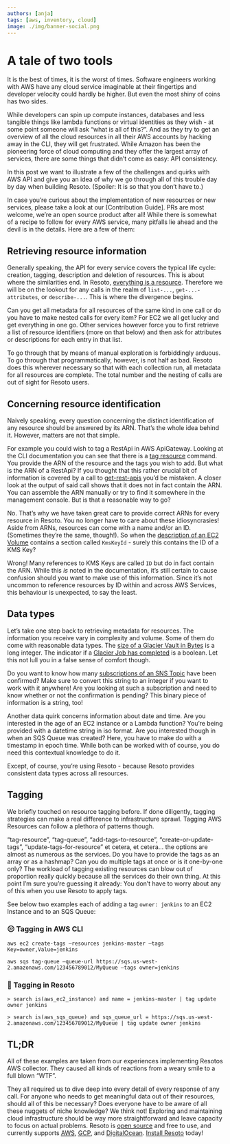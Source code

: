 ```yaml
---
authors: [anja]
tags: [aws, inventory, cloud]
image: ./img/banner-social.png
---
```


# A tale of two tools

It is the best of times, it is the worst of times. Software engineers working with AWS have any cloud service imaginable at their fingertips and developer velocity could hardly be higher. But even the most shiny of coins has two sides.

While developers can spin up compute instances, databases and less tangible things like lambda functions or virtual identities as they wish - at some point someone will ask “what is all of this?”. And as they try to get an overview of all the cloud resources in all their AWS accounts by hacking away in the CLI, they will get frustrated. While Amazon has been the pioneering force of cloud computing and they offer the largest array of services, there are some things that didn’t come as easy: API consistency.

In this post we want to illustrate a few of the challenges and quirks with AWS API and give you an idea of why we go through all of this trouble day by day when building Resoto. (Spoiler: It is so that you don’t have to.)

In case you’re curious about the implementation of new resources or new services, please take a look at our [Contribution Guide]. PRs are most welcome, we’re an open source product after all! While there is somewhat of a recipe to follow for every AWS service, many pitfalls lie ahead and the devil is in the details. Here are a few of them:

## Retrieving resource information

Generally speaking, the API for every service covers the typical life cycle: creation, tagging, description and deletion of resources. This is about where the similarities end. In Resoto, [everything is a resource](../09-22-cloud-resources-they-have-a-lot-in-common/index.md). Therefore we will be on the lookout for any calls in the realm of `list-...`, `get-...-attributes`, or `describe-...`. This is where the divergence begins.

Can you get all metadata for all resources of the same kind in one call or do you have to make nested calls for every item? For EC2 we all get lucky and get everything in one go. Other services however force you to first retrieve a list of resource identifiers (more on that below) and then ask for attributes or descriptions for each entry in that list.

To go through that by means of manual exploration is forbiddingly arduous. To go through that programmatically, however, is not half as bad. Resoto does this wherever necessary so that with each collection run, all metadata for all resources are complete. The total number and the nesting of calls are out of sight for Resoto users.

## Concerning resource identification

Naively speaking, every question concerning the distinct identification of any resource should be answered by its ARN. That’s the whole idea behind it. However, matters are not that simple.

For example you could wish to tag a RestApi in AWS ApiGateway. Looking at the CLI documentation you can see that there is a [tag resource](https://awscli.amazonaws.com/v2/documentation/api/latest/reference/apigateway/tag-resource.html) command. You provide the ARN of the resource and the tags you wish to add. But what is the ARN of a RestApi? If you thought that this rather crucial bit of information is covered by a call to [get-rest-apis](https://awscli.amazonaws.com/v2/documentation/api/latest/reference/apigateway/get-rest-apis.html#output) you’d be mistaken. A closer look at the output of said call shows that it does not in fact contain the ARN. You can assemble the ARN manually or try to find it somewhere in the management console. But is that a reasonable way to go?

No. That’s why we have taken great care to provide correct ARNs for every resource in Resoto. You no longer have to care about these idiosyncrasies! Aside from ARNs, resources can come with a name and/or an ID. (Sometimes they’re the same, though!). So when the [description of an EC2 Volume](https://awscli.amazonaws.com/v2/documentation/api/latest/reference/ec2/describe-volumes.html#output) contains a section called `KmsKeyId` - surely this contains the ID of a KMS Key?

Wrong! Many references to KMS Keys are called `ID` but do in fact contain the ARN. While this _is_ noted in the documentation, it’s still certain to cause confusion should you want to make use of this information. Since it’s not uncommon to reference resources by ID within and across AWS Services, this behaviour is unexpected, to say the least.

## Data types

Let’s take one step back to retrieving metadata for resources. The information you receive vary in complexity and volume. Some of them do come with reasonable data types. The [size of a Glacier Vault in Bytes](https://awscli.amazonaws.com/v2/documentation/api/latest/reference/glacier/describe-vault.html#output) is a long integer. The indicator if a [Glacier Job has completed](https://awscli.amazonaws.com/v2/documentation/api/latest/reference/glacier/describe-job.html#output) is a boolean. Let this not lull you in a false sense of comfort though.

Do you want to know how many [subscriptions of an SNS Topic](https://awscli.amazonaws.com/v2/documentation/api/latest/reference/sns/get-topic-attributes.html#output) have been confirmed? Make sure to convert this string to an integer if you want to work with it anywhere! Are you looking at such a subscription and need to know whether or not the confirmation is pending? This binary piece of information is a string, too!

Another data quirk concerns information about date and time. Are you interested in the age of an EC2 instance or a Lambda function? You’re being provided with a datetime string in iso format. Are you interested though in when an SQS Queue was created? Here, you have to make do with a timestamp in epoch time. While both can be worked with of course, you do need this contextual knowledge to do it.

Except, of course, you’re using Resoto - because Resoto provides consistent data types across all resources.

## Tagging

We briefly touched on resource tagging before. If done diligently, tagging strategies can make a real difference to infrastructure sprawl. Tagging AWS Resources can follow a plethora of patterns though.

“tag-resource”, “tag-queue”, “add-tags-to-resource”, “create-or-update-tags”, “update-tags-for-resource” et cetera, et cetera… the options are almost as numerous as the services. Do you have to provide the tags as an array or as a hashmap? Can you do multiple tags at once or is it one-by-one only? The workload of tagging existing resources can blow out of proportion really quickly because all the services do their own thing. At this point I’m sure you’re guessing it already: You don’t have to worry about any of this when you use Resoto to apply tags.

See below two examples each of adding a tag `owner: jenkins` to an EC2 Instance and to an SQS Queue:

### 😒 Tagging in AWS CLI

```
aws ec2 create-tags –resources jenkins-master –tags Key=owner,Value=jenkins
```

```
aws sqs tag-queue –queue-url https://sqs.us-west-2.amazonaws.com/123456789012/MyQueue –tags owner=jenkins
```

### 💜 Tagging in Resoto

```
> search is(aws_ec2_instance) and name = jenkins-master | tag update owner jenkins
```

```
> search is(aws_sqs_queue) and sqs_queue_url = https://sqs.us-west-2.amazonaws.com/123456789012/MyQueue | tag update owner jenkins
```

## TL;DR

All of these examples are taken from our experiences implementing Resotos AWS collector. They caused all kinds of reactions from a weary smile to a full blown “WTF”.

They all required us to dive deep into every detail of every response of any call. For anyone who needs to get meaningful data out of their resources, should all of this be necessary? Does everyone have to be aware of all these nuggets of niche knowledge? We think not! Exploring and maintaining cloud infrastructure should be way more straightforward and leave capacity to focus on actual problems. Resoto is [open source](https://github.com/someengineering/resoto/blob/main/LICENSE) and free to use, and currently supports [<abbr title="Amazon Web Services">AWS</abbr>](/docs/getting-started/configure-cloud-provider-access/aws), [<abbr title="Google Cloud Platform">GCP</abbr>](/docs/getting-started/configure-cloud-provider-access/gcp), and [DigitalOcean](/docs/getting-started/configure-cloud-provider-access/digitalocean). [Install Resoto](/docs/getting-started/install-resoto) today!
